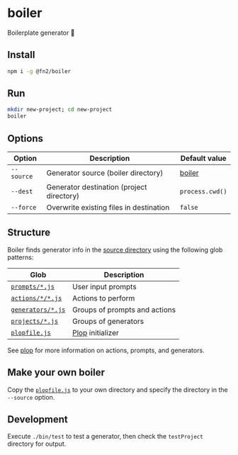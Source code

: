 # boiler

Boilerplate generator 🥘

## Install

```bash
npm i -g @fn2/boiler
```

## Run

```bash
mkdir new-project; cd new-project
boiler
```

## Options

| Option     | Description                               | Default value                                                 |
| ---------- | ----------------------------------------- | ------------------------------------------------------------- |
| `--source` | Generator source (boiler directory)       | [boiler](https://github.com/winton/boiler/tree/master/boiler) |
| `--dest`   | Generator destination (project directory) | `process.cwd()`                                               |
| `--force`  | Overwrite existing files in destination   | `false`                                                       |

## Structure

Boiler finds generator info in the [source directory](https://github.com/winton/boiler/tree/master/boiler) using the following glob patterns:

| Glob                                                                                | Description                            |
| ----------------------------------------------------------------------------------- | -------------------------------------- |
| [`prompts/*.js`](https://github.com/winton/boiler/tree/master/boiler/prompts)       | User input prompts                     |
| [`actions/*/*.js`](https://github.com/winton/boiler/tree/master/boiler/actions)     | Actions to perform                     |
| [`generators/*.js`](https://github.com/winton/boiler/tree/master/boiler/generators) | Groups of prompts and actions          |
| [`projects/*.js`](https://github.com/winton/boiler/tree/master/boiler/projects)     | Groups of generators                   |
| [`plopfile.js`](https://github.com/winton/boiler/tree/master/boiler/plopfile.js)    | [Plop](https://plopjs.com) initializer |

See [plop](https://plopjs.com) for more information on actions, prompts, and generators.

## Make your own boiler

Copy the [`plopfile.js`](https://github.com/winton/boiler/tree/master/boiler/plopfile.js) to your own directory and specify the directory in the `--source` option.

## Development

Execute `./bin/test` to test a generator, then check the `testProject` directory for output.

